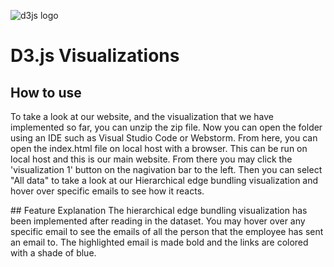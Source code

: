 ![d3js logo](https://github.com/richardadalton/d3examples/blob/gh-pages/resources/d3logo.png?raw=true)

# D3.js Visualizations

## How to use
To take a look at our website, and the visualization that we have implemented so far, you can 
unzip the zip file. Now you can open the folder using an IDE such as Visual Studio Code or Webstorm.
From here, you can open the index.html file on local host with a browser. This can be run on local host and this is our main website. 
From there you may click the 'visualization 1' button on the nagivation bar to the left. Then you can select
"All data" to take a look at our Hierarchical edge bundling visualization and hover over specific emails
to see how it reacts. 

## Feature Explanation
The hierarchical edge bundling visualization has been implemented after reading in the dataset. 
You may hover over any specific email to see the emails of all the person that the employee has sent an email to. 
The highlighted email is made bold and the links are colored with a shade of blue.

